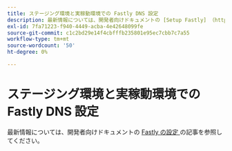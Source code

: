 ```yaml
---
title: ステージング環境と実稼動環境での Fastly DNS 設定
description: 最新情報については、開発者向けドキュメントの [Setup Fastly] （https://devdocs.magento.com/cloud/cdn/configure-fastly.html）の記事を参照してください。
exl-id: 7fa71223-f940-4449-acba-4e42648099fe
source-git-commit: c1c2bd29e14f4cbfffb235801e95ec7cbb7c7a55
workflow-type: tm+mt
source-wordcount: '50'
ht-degree: 0%

---
```


# ステージング環境と実稼動環境での Fastly DNS 設定

最新情報については、開発者向けドキュメントの [Fastly の設定 ](https://devdocs.magento.com/cloud/cdn/configure-fastly.html) の記事を参照してください。
